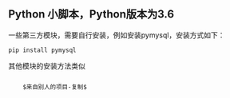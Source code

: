 ## Python 小脚本，Python版本为3.6

一些第三方模块，需要自行安装，例如安装pymysql，安装方式如下：

```
pip install pymysql
```

其他模块的安装方法类似

###
        $来自别人的项目-复制$
